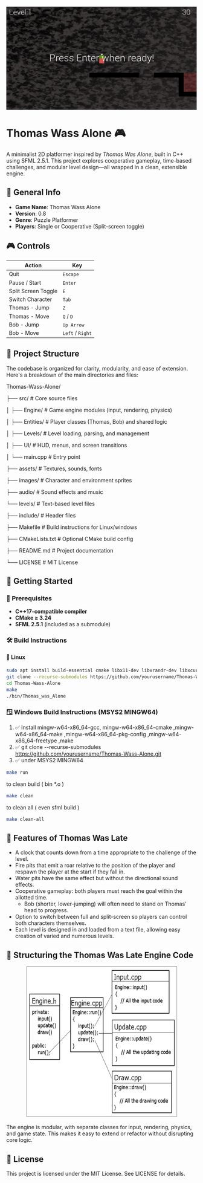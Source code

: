 <p align="center">
  <img src="https://github.com/amaraoussama94/Thomas-Wass-Alone/blob/main/game_pic.png" alt="Thomas Wass Alone Screenshot">
</p>

# Thomas Wass Alone 🎮

A minimalist 2D platformer inspired by *Thomas Was Alone*, built in C++ using SFML 2.5.1. This project explores cooperative gameplay, time-based challenges, and modular level design—all wrapped in a clean, extensible engine.

## 🧠 General Info

- **Game Name**: Thomas Wass Alone  
- **Version**: 0.8  
- **Genre**: Puzzle Platformer  
- **Players**: Single or Cooperative (Split-screen toggle)  

## 🎮 Controls

| Action                  | Key                |
|-------------------------|--------------------|
| Quit                    | `Escape`           |
| Pause / Start           | `Enter`            |
| Split Screen Toggle     | `E`                |
| Switch Character        | `Tab`              |
| Thomas - Jump           | `Z`                |
| Thomas - Move           | `Q` / `D`          |
| Bob - Jump              | `Up Arrow`         |
| Bob - Move              | `Left` / `Right`   |


## 🧩 Project Structure

The codebase is organized for clarity, modularity, and ease of extension. Here's a breakdown of the main directories and files:

Thomas-Wass-Alone/ 

├── src/ # Core source files 

│ ├── Engine/ # Game engine modules (input, rendering, physics) 

│ ├── Entities/ # Player classes (Thomas, Bob) and shared logic 

│ ├── Levels/ # Level loading, parsing, and management 

│ ├── UI/ # HUD, menus, and screen transitions 

│ └── main.cpp # Entry point 

├── assets/ # Textures, sounds, fonts 

├── images/ # Character and environment sprites 

├── audio/ # Sound effects and music 

└── levels/ # Text-based level files 

├── include/ # Header files 

├── Makefile # Build instructions for Linux/windows 

├── CMakeLists.txt # Optional CMake build config 

├── README.md # Project documentation 

└── LICENSE # MIT License


## 🚀 Getting Started

### 🔧 Prerequisites

- **C++17-compatible compiler**
- **CMake ≥ 3.24**
- **SFML 2.5.1** (included as a submodule)

### 🛠️ Build Instructions

#### 🐧 Linux

```bash
sudo apt install build-essential cmake libx11-dev libxrandr-dev libxcursor-dev libxi-dev libxinerama-dev libgl1-mesa-dev libudev-dev libopenal-dev libflac-dev libvorbis-dev libfreetype6-dev
git clone --recurse-submodules https://github.com/yourusername/Thomas-Wass-Alone.git
cd Thomas-Wass-Alone
make
./bin/Thomas_was_Alone
```
### 🪟 Windows Build Instructions (MSYS2 MINGW64)

1. ✅ Install mingw-w64-x86_64-gcc, mingw-w64-x86_64-cmake ,mingw-w64-x86_64-make ,mingw-w64-x86_64-pkg-config ,mingw-w64-x86_64-freetype ,make
2. ✅ git clone --recurse-submodules https://github.com/yourusername/Thomas-Wass-Alone.git
3. ✅ under MSYS2 MINGW64

```bash
make run 
```

to clean build ( bin *.o )

```bash
make clean  
```

to clean all ( even sfml build  )

```bash
make clean-all 
```
## 🧩 Features of Thomas Was Late

- A clock that counts down from a time appropriate to the challenge of the level.  
- Fire pits that emit a roar relative to the position of the player and respawn the player at the start if they fall in.  
- Water pits have the same effect but without the directional sound effects.  
- Cooperative gameplay: both players must reach the goal within the allotted time.  
  - Bob (shorter, lower-jumping) will often need to stand on Thomas' head to progress.  
- Option to switch between full and split-screen so players can control both characters themselves.  
- Each level is designed in and loaded from a text file, allowing easy creation of varied and numerous levels.

## 🧱 Structuring the Thomas Was Late Engine Code

<p align="center">
  <img src="https://github.com/amaraoussama94/Thomas-Wass-Alone/blob/main/UML%20Engine.png" width="400" height="400" alt="Engine UML Diagram">
</p>
The engine is modular, with separate classes for input, rendering, physics, and game state. This makes it easy to extend or refactor without disrupting core logic.

## 📜 License
This project is licensed under the MIT License. See LICENSE for details.
